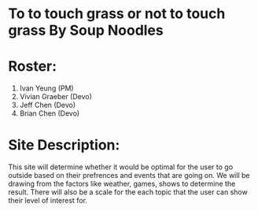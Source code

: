 # To to touch grass or not to touch grass By Soup Noodles

# Roster:
1. Ivan Yeung (PM)
2. Vivian Graeber (Devo)
3. Jeff Chen (Devo)
4. Brian Chen (Devo)

# Site Description:  
This site will determine whether it would be optimal for the user to go outside based on their prefrences and events that are going on. We will be drawing from the factors like weather, games, shows to determine the result. There will also be a scale for the each topic that the user can show their level of interest for.

